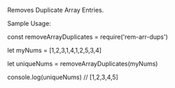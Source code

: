 Removes Duplicate Array Entries.

Sample Usage:

const removeArrayDuplicates = require('rem-arr-dups') 

let myNums = [1,2,3,1,4,1,2,5,3,4]

let uniqueNums = removeArrayDuplicates(myNums)

console.log(uniqueNums) // [1,2,3,4,5]


